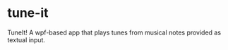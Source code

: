 tune-it
=======

TuneIt! A wpf-based app that plays tunes from musical notes provided as textual input.
